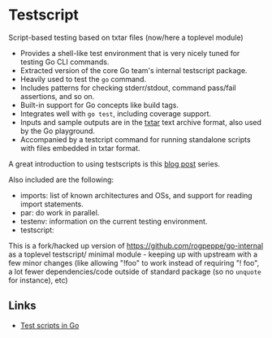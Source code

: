 # Testscript
Script-based testing based on txtar files (now/here a toplevel module)

 * Provides a shell-like test environment that is very nicely tuned for testing Go CLI commands.
 * Extracted version of the core Go team's internal testscript package.
 * Heavily used to test the `go` command.
 * Includes patterns for checking stderr/stdout, command pass/fail assertions, and so on.
 * Built-in support for Go concepts like build tags.
 * Integrates well with `go test`, including coverage support.
 * Inputs and sample outputs are in the [txtar](https://pkg.go.dev/golang.org/x/tools/txtar) text archive format, also used by the Go playground.
 * Accompanied by a testcript command for running standalone scripts with files embedded in txtar format.

A great introduction to using testscripts is this [blog post](https://bitfieldconsulting.com/golang/test-scripts) series.

Also included are the following:

- imports: list of known architectures and OSs, and support for reading import statements.
- par: do work in parallel.
- testenv: information on the current testing environment.
- testscript: 

This is a fork/hacked up version of https://github.com/rogpeppe/go-internal as a toplevel testscript/ minimal module - keeping up with upstream with a few minor changes (like allowing "!foo" to work instead of requiring "! foo", a lot fewer dependencies/code outside of standard package (so no `unquote` for instance), etc)

## Links
<!-- 
note this shows up in Links header section of https://pkg.go.dev/fortio.org/testscript 
so while redundant with the above inline link, let's keep that section (TIL)
-->

- [Test scripts in Go](https://bitfieldconsulting.com/golang/test-scripts)
